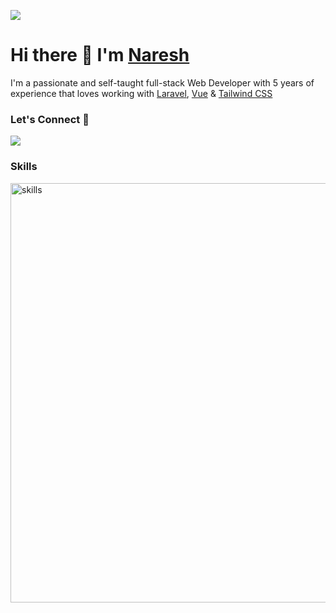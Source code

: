 [![](https://img.shields.io/github/followers/naresh-io?label=GitHub%20Followers)](https://github.com/naresh-io)

# Hi there 👋 I'm [Naresh](https://naresh.io)

I'm a passionate and self-taught full-stack Web Developer with 5 years of experience that loves working with [Laravel](https://laravel.com), [Vue](https://vuejs.org) & [Tailwind CSS](https://tailwindcss.com)

### Let's Connect 🔗

[![](https://img.shields.io/badge/twitter-%230077B5.svg?&style=for-the-badge&logo=twitter&logoColor=white&color=1da1f2)](https://twitter.com/naresh_io)

### Skills
<img width="671" alt="skills" src="https://user-images.githubusercontent.com/20286571/150149335-d4e41769-f949-4a39-ab73-53dae4a6d8d0.png">
